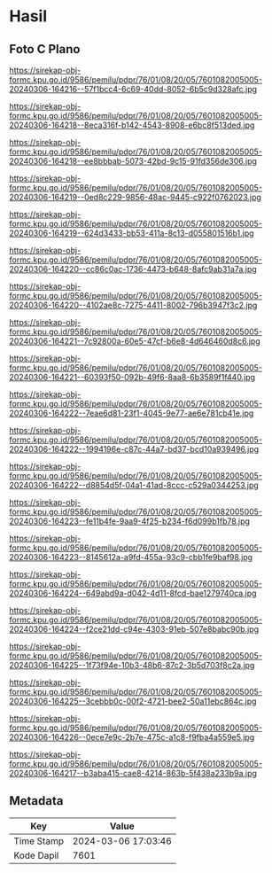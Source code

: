 # Hasil

## Foto C Plano

https://sirekap-obj-formc.kpu.go.id/9586/pemilu/pdpr/76/01/08/20/05/7601082005005-20240306-164216--57f1bcc4-6c69-40dd-8052-6b5c9d328afc.jpg

https://sirekap-obj-formc.kpu.go.id/9586/pemilu/pdpr/76/01/08/20/05/7601082005005-20240306-164218--8eca316f-b142-4543-8908-e6bc8f513ded.jpg

https://sirekap-obj-formc.kpu.go.id/9586/pemilu/pdpr/76/01/08/20/05/7601082005005-20240306-164218--ee8bbbab-5073-42bd-9c15-91fd356de306.jpg

https://sirekap-obj-formc.kpu.go.id/9586/pemilu/pdpr/76/01/08/20/05/7601082005005-20240306-164219--0ed8c229-9856-48ac-9445-c922f0762023.jpg

https://sirekap-obj-formc.kpu.go.id/9586/pemilu/pdpr/76/01/08/20/05/7601082005005-20240306-164219--624d3433-bb53-411a-8c13-d055801516b1.jpg

https://sirekap-obj-formc.kpu.go.id/9586/pemilu/pdpr/76/01/08/20/05/7601082005005-20240306-164220--cc86c0ac-1736-4473-b648-8afc9ab31a7a.jpg

https://sirekap-obj-formc.kpu.go.id/9586/pemilu/pdpr/76/01/08/20/05/7601082005005-20240306-164220--4102ae8c-7275-4411-8002-796b3947f3c2.jpg

https://sirekap-obj-formc.kpu.go.id/9586/pemilu/pdpr/76/01/08/20/05/7601082005005-20240306-164221--7c92800a-60e5-47cf-b6e8-4d646460d8c6.jpg

https://sirekap-obj-formc.kpu.go.id/9586/pemilu/pdpr/76/01/08/20/05/7601082005005-20240306-164221--60393f50-092b-49f6-8aa8-6b3589f1f440.jpg

https://sirekap-obj-formc.kpu.go.id/9586/pemilu/pdpr/76/01/08/20/05/7601082005005-20240306-164222--7eae6d81-23f1-4045-9e77-ae6e781cb41e.jpg

https://sirekap-obj-formc.kpu.go.id/9586/pemilu/pdpr/76/01/08/20/05/7601082005005-20240306-164222--1994196e-c87c-44a7-bd37-bcd10a939496.jpg

https://sirekap-obj-formc.kpu.go.id/9586/pemilu/pdpr/76/01/08/20/05/7601082005005-20240306-164222--d8854d5f-04a1-41ad-8ccc-c529a0344253.jpg

https://sirekap-obj-formc.kpu.go.id/9586/pemilu/pdpr/76/01/08/20/05/7601082005005-20240306-164223--fe11b4fe-9aa9-4f25-b234-f6d099b1fb78.jpg

https://sirekap-obj-formc.kpu.go.id/9586/pemilu/pdpr/76/01/08/20/05/7601082005005-20240306-164223--8145612a-a9fd-455a-93c9-cbb1fe9baf98.jpg

https://sirekap-obj-formc.kpu.go.id/9586/pemilu/pdpr/76/01/08/20/05/7601082005005-20240306-164224--649abd9a-d042-4d11-8fcd-bae1279740ca.jpg

https://sirekap-obj-formc.kpu.go.id/9586/pemilu/pdpr/76/01/08/20/05/7601082005005-20240306-164224--f2ce21dd-c94e-4303-91eb-507e8babc90b.jpg

https://sirekap-obj-formc.kpu.go.id/9586/pemilu/pdpr/76/01/08/20/05/7601082005005-20240306-164225--1f73f94e-10b3-48b6-87c2-3b5d703f8c2a.jpg

https://sirekap-obj-formc.kpu.go.id/9586/pemilu/pdpr/76/01/08/20/05/7601082005005-20240306-164225--3cebbb0c-00f2-4721-bee2-50a11ebc864c.jpg

https://sirekap-obj-formc.kpu.go.id/9586/pemilu/pdpr/76/01/08/20/05/7601082005005-20240306-164226--0ece7e9c-2b7e-475c-a1c8-f9fba4a559e5.jpg

https://sirekap-obj-formc.kpu.go.id/9586/pemilu/pdpr/76/01/08/20/05/7601082005005-20240306-164217--b3aba415-cae8-4214-863b-5f438a233b9a.jpg


## Metadata

| Key        | Value               |
| ---------- | ------------------- |
| Time Stamp | 2024-03-06 17:03:46 |
| Kode Dapil | 7601                |



